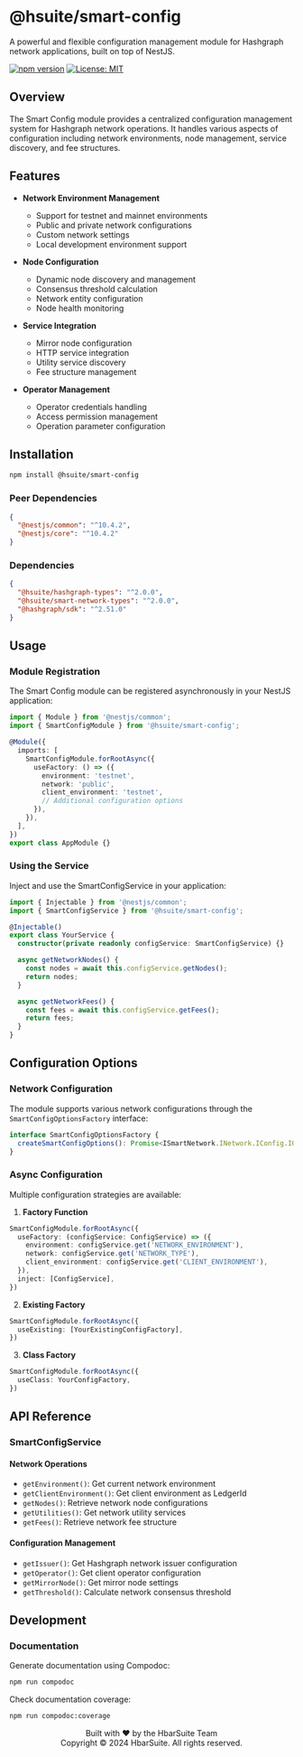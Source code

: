 # @hsuite/smart-config

A powerful and flexible configuration management module for Hashgraph network applications, built on top of NestJS.

[![npm version](https://badge.fury.io/js/@hsuite%2Fsmart-config.svg)](https://badge.fury.io/js/@hsuite%2Fsmart-config)
[![License: MIT](https://img.shields.io/badge/License-MIT-yellow.svg)](https://opensource.org/licenses/MIT)

## Overview

The Smart Config module provides a centralized configuration management system for Hashgraph network operations. It handles various aspects of configuration including network environments, node management, service discovery, and fee structures.

## Features

- **Network Environment Management**
  - Support for testnet and mainnet environments
  - Public and private network configurations
  - Custom network settings
  - Local development environment support

- **Node Configuration**
  - Dynamic node discovery and management
  - Consensus threshold calculation
  - Network entity configuration
  - Node health monitoring

- **Service Integration**
  - Mirror node configuration
  - HTTP service integration
  - Utility service discovery
  - Fee structure management

- **Operator Management**
  - Operator credentials handling
  - Access permission management
  - Operation parameter configuration

## Installation

```bash
npm install @hsuite/smart-config
```

### Peer Dependencies

```json
{
  "@nestjs/common": "^10.4.2",
  "@nestjs/core": "^10.4.2"
}
```

### Dependencies

```json
{
  "@hsuite/hashgraph-types": "^2.0.0",
  "@hsuite/smart-network-types": "^2.0.0",
  "@hashgraph/sdk": "^2.51.0"
}
```

## Usage

### Module Registration

The Smart Config module can be registered asynchronously in your NestJS application:

```typescript
import { Module } from '@nestjs/common';
import { SmartConfigModule } from '@hsuite/smart-config';

@Module({
  imports: [
    SmartConfigModule.forRootAsync({
      useFactory: () => ({
        environment: 'testnet',
        network: 'public',
        client_environment: 'testnet',
        // Additional configuration options
      }),
    }),
  ],
})
export class AppModule {}
```

### Using the Service

Inject and use the SmartConfigService in your application:

```typescript
import { Injectable } from '@nestjs/common';
import { SmartConfigService } from '@hsuite/smart-config';

@Injectable()
export class YourService {
  constructor(private readonly configService: SmartConfigService) {}

  async getNetworkNodes() {
    const nodes = await this.configService.getNodes();
    return nodes;
  }

  async getNetworkFees() {
    const fees = await this.configService.getFees();
    return fees;
  }
}
```

## Configuration Options

### Network Configuration

The module supports various network configurations through the `SmartConfigOptionsFactory` interface:

```typescript
interface SmartConfigOptionsFactory {
  createSmartConfigOptions(): Promise<ISmartNetwork.INetwork.IConfig.IOptions> | ISmartNetwork.INetwork.IConfig.IOptions;
}
```

### Async Configuration

Multiple configuration strategies are available:

1. **Factory Function**
```typescript
SmartConfigModule.forRootAsync({
  useFactory: (configService: ConfigService) => ({
    environment: configService.get('NETWORK_ENVIRONMENT'),
    network: configService.get('NETWORK_TYPE'),
    client_environment: configService.get('CLIENT_ENVIRONMENT'),
  }),
  inject: [ConfigService],
})
```

2. **Existing Factory**
```typescript
SmartConfigModule.forRootAsync({
  useExisting: [YourExistingConfigFactory],
})
```

3. **Class Factory**
```typescript
SmartConfigModule.forRootAsync({
  useClass: YourConfigFactory,
})
```

## API Reference

### SmartConfigService

#### Network Operations

- `getEnvironment()`: Get current network environment
- `getClientEnvironment()`: Get client environment as LedgerId
- `getNodes()`: Retrieve network node configurations
- `getUtilities()`: Get network utility services
- `getFees()`: Retrieve network fee structure

#### Configuration Management

- `getIssuer()`: Get Hashgraph network issuer configuration
- `getOperator()`: Get client operator configuration
- `getMirrorNode()`: Get mirror node settings
- `getThreshold()`: Calculate network consensus threshold

## Development

### Documentation

Generate documentation using Compodoc:

```bash
npm run compodoc
```

Check documentation coverage:

```bash
npm run compodoc:coverage
```

<p align="center">
  Built with ❤️ by the HbarSuite Team<br>
  Copyright © 2024 HbarSuite. All rights reserved.
</p>